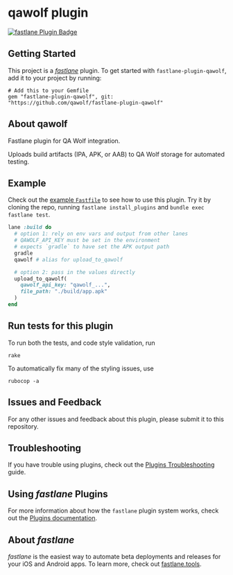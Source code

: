 # qawolf plugin

[![fastlane Plugin Badge](https://rawcdn.githack.com/fastlane/fastlane/master/fastlane/assets/plugin-badge.svg)](https://rubygems.org/gems/fastlane-plugin-qawolf)

## Getting Started

This project is a [_fastlane_](https://github.com/fastlane/fastlane) plugin. To get started with `fastlane-plugin-qawolf`, add it to your project by running:

```
# Add this to your Gemfile
gem "fastlane-plugin-qawolf", git: "https://github.com/qawolf/fastlane-plugin-qawolf"
```

## About qawolf

Fastlane plugin for QA Wolf integration.

Uploads build artifacts (IPA, APK, or AAB) to QA Wolf storage for automated testing.

## Example

Check out the [example `Fastfile`](fastlane/Fastfile) to see how to use this plugin. Try it by cloning the repo, running `fastlane install_plugins` and `bundle exec fastlane test`.

```ruby
lane :build do
  # option 1: rely on env vars and output from other lanes
  # QAWOLF_API_KEY must be set in the environment
  # expects `gradle` to have set the APK output path
  gradle
  qawolf # alias for upload_to_qawolf

  # option 2: pass in the values directly
  upload_to_qawolf(
    qawolf_api_key: "qawolf_...",
    file_path: "./build/app.apk"
  )
end
```

## Run tests for this plugin

To run both the tests, and code style validation, run

```
rake
```

To automatically fix many of the styling issues, use
```
rubocop -a
```

## Issues and Feedback

For any other issues and feedback about this plugin, please submit it to this repository.

## Troubleshooting

If you have trouble using plugins, check out the [Plugins Troubleshooting](https://docs.fastlane.tools/plugins/plugins-troubleshooting/) guide.

## Using _fastlane_ Plugins

For more information about how the `fastlane` plugin system works, check out the [Plugins documentation](https://docs.fastlane.tools/plugins/create-plugin/).

## About _fastlane_

_fastlane_ is the easiest way to automate beta deployments and releases for your iOS and Android apps. To learn more, check out [fastlane.tools](https://fastlane.tools).

